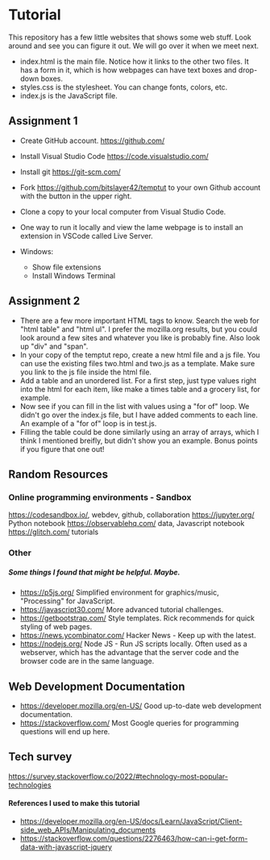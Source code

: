# Tutorial
This repository has a few little websites that shows some web stuff. Look around and see you can figure it out. We will go over it when we meet next.
- index.html is the main file. Notice how it links to the other two files. It has a form in it, which is how webpages can have text boxes and drop-down boxes.
- styles.css is the stylesheet. You can change fonts, colors, etc.
- index.js is the JavaScript file. 

## Assignment 1
- Create GitHub account. https://github.com/
- Install Visual Studio Code https://code.visualstudio.com/
- Install git https://git-scm.com/
- Fork https://github.com/bitslayer42/temptut to your own Github account with the button in the upper right.
- Clone a copy to your local computer from Visual Studio Code.
- One way to run it locally and view the lame webpage is to install an extension in VSCode called Live Server.

- Windows:
    * Show file extensions
    * Install Windows Terminal

## Assignment 2
- There are a few more important HTML tags to know. Search the web for "html table" and "html ul". I prefer the mozilla.org results, but you could look around a few sites and whatever you like is probably fine. Also look up "div" and "span".
- In your copy of the temptut repo, create a new html file and a js file. You can use the existing files two.html and two.js as a template. Make sure you link to the js file inside the html file. 
- Add a table and an unordered list. For a first step, just type values right into the html for each item, like make a times table and a grocery list, for example.
- Now see if you can fill in the list with values using a "for of" loop. We didn't go over the index.js file, but I have added comments to each line. An example of a "for of" loop is in test.js.
- Filling the table could be done similarly using an array of arrays, which I think I mentioned breifly, but didn't show you an example. Bonus points if you figure that one out!

## Random Resources
### Online programming environments - Sandbox
https://codesandbox.io/, webdev, github, collaboration
https://jupyter.org/ Python notebook
https://observablehq.com/ data, Javascript notebook
https://glitch.com/ tutorials

### Other
##### Some things I found that might be helpful. Maybe.
- https://p5js.org/ Simplified environment for graphics/music, "Processing" for JavaScript.
- https://javascript30.com/ More advanced tutorial challenges.
- https://getbootstrap.com/ Style templates. Rick recommends for quick styling of web pages.
- https://news.ycombinator.com/ Hacker News - Keep up with the latest.
- https://nodejs.org/ Node JS - Run JS scripts locally. Often used as a webserver, which has the advantage that the server code and the browser code are in the same language.

## Web Development Documentation
- https://developer.mozilla.org/en-US/ Good up-to-date web development documentation.
- https://stackoverflow.com/ Most Google queries for programming questions will end up here.

## Tech survey
https://survey.stackoverflow.co/2022/#technology-most-popular-technologies

#### References I used to make this tutorial
- https://developer.mozilla.org/en-US/docs/Learn/JavaScript/Client-side_web_APIs/Manipulating_documents
- https://stackoverflow.com/questions/2276463/how-can-i-get-form-data-with-javascript-jquery